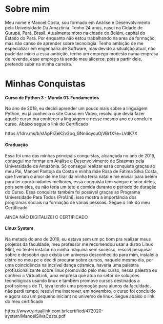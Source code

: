 <h1>Sobre mim</h1>
<p>Meu nome é Manoel Costa, sou formado em Análise e Desenvolvimento pela Universidade Da Amazônia. Tenho 24 anos, nasci na Cidade de Gurupá, Pará, Brasil. Atualmente moro na cidade de Belém, capital do Estado do Pará. Por enquanto não estou trabalhando na area de formação, mas não canso de aprender sobre tecnologia. Tenho ambição de me especializar em engenharia de Software, mas devido a situalção atual, não pude dar inicio a essa ambição, tenho um emprego modesto numa empresa de revenda, esse emprego tá sendo meu alicerce, pois a partir dele, pretendo subir na minha carreira.</p>
<h1>Minhas Conquistas</h1>

<h4>Curso de Python 3 - Mundo 01: Fundamentos</h4>
<p>No ano de 2018, eu decidi aprender um pouco mais sobre a linguagem Python, eu já conhecia o site Curso em Video, resolvi que devia fazer aquele curso pra conhecer a linguagem e nesse mesmo ano eu conclui o curso. Abaixo  segue o link do Certificado</p>
<p>https://1drv.ms/b/s!ApPrZeK2v2oq_GNn6oycuOjVBrfX?e=LVdK7X</p>

<h4>Graduação</h4>
<p>Essa foi uma das minhas principais conquistas, alcançada no ano de 2019, consegui me formar em Análise e Desenvolvimento de Sistemas pela Universidade da Amazônia. Só consegui realizar essa conquista graças ao meu Pai, Manoel Pantoja da Costa e minha mãe Rosa de Fátima Silva Costa, que tiveram o amor de me tirar da minha terra natal e me enviar para belém para ter oportunidades melhores, essa conquista tem sangue e suor deles, pois sem eles, eu não teria um teto e comida durante o periodo de duração do Curso. Essa conquista também foi possível graças ao Programa Universidade Para Todos (ProUni), isso mostra a importância dos programas sociais na formação de várias pessoas. Segue o link do meu Certificado</p>
<p>AINDA NÃO DIGITALIZEI O CERTIFICADO</p>

<h4>Linux System</h4>
<p>Na metade do ano de 2019, eu estava sem um pc bom pra realizar meus projetos da faculdade, meu professor me recomendou usar a distro Linux Mint, eu tentei instalar na minha máquina sem sucesso, resolvi pesquisar sobre e descobri que existia um universo desconhecido para mim, instalei a distro no meu pc e decidi procurar sobre cursos, naquele mesmo dia, por uma coincidência na incrível dança cósmica, haveria uma palestra profissionalizante sobre linux promovido pelo meu curso, nessa palestra eu conheci a VirtualLink, uma empresa que atua no setor de soluções tecnológicas usando linux e também promove cursos destinados a profissionais de TI, tava tendo uma promoção para alunos da faculdade, não perdi tempo, resolvi me inscrever, em novembro, o curso foi concluído e agora sou um pequeno iniciant no universo de linux. Segue abaixo o link do meu certificado</p>
<p>https://www.virtuallink.com.br/certified/472020-system/ManoelSilvaCosta.pdf</p>

